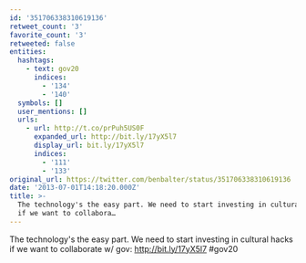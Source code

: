 ```yaml
---
id: '351706338310619136'
retweet_count: '3'
favorite_count: '3'
retweeted: false
entities:
  hashtags:
    - text: gov20
      indices:
        - '134'
        - '140'
  symbols: []
  user_mentions: []
  urls:
    - url: http://t.co/prPuh5US0F
      expanded_url: http://bit.ly/17yX5l7
      display_url: bit.ly/17yX5l7
      indices:
        - '111'
        - '133'
original_url: https://twitter.com/benbalter/status/351706338310619136
date: '2013-07-01T14:18:20.000Z'
title: >-
  The technology's the easy part. We need to start investing in cultural hacks
  if we want to collabora…
---
```


The technology's the easy part. We need to start investing in cultural hacks if we want to collaborate w/ gov: http://bit.ly/17yX5l7 #gov20